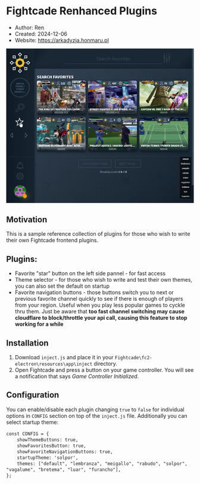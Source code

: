 # Fightcade Renhanced Plugins
* Author: Ren
* Created: 2024-12-06
* Website: https://arkadyzja.honmaru.pl

![image](./plugins.png)

## Motivation
This is a sample reference collection of plugins for those who wish to write their own Fightcade frontend plugins.

## Plugins:
- Favorite "star" button on the left side pannel - for fast access
- Theme selector - for those who wish to write and test their own themes, you can also set the default on startup
- Favorite navigation buttons - those buttons switch you to next or previous favorite channel quickly 
to see if there is enough of players from your region. Useful when you play less popular games to cyckle thru them.
Just be aware that **too fast channel switching may cause cloudflare to block/throttle your api call, causing this feature to stop working for a
while**

## Installation
1. Download `inject.js` and place it in your `Fightcade\fc2-electron\resources\app\inject` directory.
2. Open Fightcade and press a button on your game controller. You will see a notification that says *Game Controller Initialized*.

## Configuration
You can enable/disable each plugin changing `true` to `false` for individual options in `CONFIG` section on top of the `inject.js` file.
Additionally you can select startup theme:
```
const CONFIG = {
    showThemeButtons: true,
    showFavoritesButton: true,
    showFavoriteNavigationButtons: true,
    startupTheme: 'solpor',
    themes: ["default", "lembranza", "meigallo", "rabudo", "solpor", "vagalume", "bretema", "luar", "furancho"],
};
```
